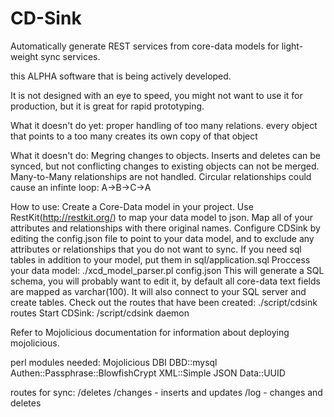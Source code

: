 CD-Sink
=======

Automatically generate REST services from core-data models for light-weight sync services.

this ALPHA software that is being actively developed.

It is not designed with an eye to speed, you might not want to use it for production, but it is great for rapid prototyping.

What it doesn't do yet:
proper handling of too many relations.  every object that points to a too many creates its own copy of that object

What it doesn't do:
Megring changes to objects.
Inserts and deletes can be synced, but not conflicting changes to existing objects can not be merged.
Many-to-Many relationships are not handled.
Circular relationships could cause an infinte loop: A->B->C->A


How to use:
Create a Core-Data model in your project.
Use RestKit(http://restkit.org/) to map your data model to json.  Map all of your attributes and relationships with there original names.
Configure CDSink by editing the config.json file to point to your data model, and to exclude any attributes or relationships that
you do not want to sync.
If you need sql tables in addition to your model, put them in sql/application.sql
Proccess your data model: ./xcd_model_parser.pl config.json
This will generate a SQL schema, you will probably want to edit it, by default all core-data text fields are mapped as varchar(100).
It will also connect to your SQL server and create tables.
Check out the routes that have been created: ./script/cdsink routes
Start CDSink: /script/cdsink daemon

Refer to Mojolicious documentation for information about deploying mojolicious.

perl modules needed:
Mojolicious
DBI
DBD::mysql
Authen::Passphrase::BlowfishCrypt
XML::Simple
JSON
Data::UUID

routes for sync:
/deletes
/changes - inserts and updates
/log - changes and deletes
